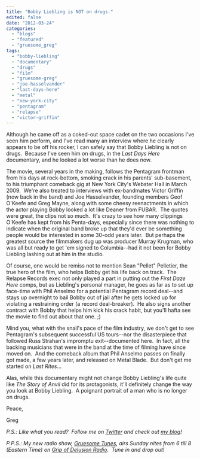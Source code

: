 ```yaml
---
title: "Bobby Liebling is NOT on drugs."
edited: false
date: "2012-03-24"
categories:
  - "blogs"
  - "featured"
  - "gruesome_greg"
tags:
  - "bobby-liebling"
  - "documentary"
  - "drugs"
  - "film"
  - "gruesome-greg"
  - "joe-hasselvander"
  - "last-days-here"
  - "metal"
  - "new-york-city"
  - "pentagram"
  - "relapse"
  - "victor-griffin"
---
```


Although he came off as a coked-out space cadet on the two occasions I've seen him perform, and I've read many an interview where he clearly appears to be off his rocker, I can safely say that Bobby Liebling is not on drugs.  Because I've seen him on drugs, in the _Last Days Here_ documentary, and he looked a lot worse than he does now.

The movie, several years in the making, follows the Pentagram frontman from his days at rock-bottom, smoking crack in his parents' sub-basement, to his triumphant comeback gig at New York City's Webster Hall in March 2009.  We're also treated to interviews with ex-bandmates Victor Griffin (now back in the band) and Joe Hasselvander, founding members Geof O'Keefe and Greg Mayne, along with some cheesy reenactments in which the actor playing Bobby looked a lot like Deaner from FUBAR.  The quotes were great, the clips not so much.  It's crazy to see how many clippings O'Keefe has kept from his Penta-days, especially since there was nothing to indicate when the original band broke up that they'd ever be something people would be interested in some 30-odd years later.  But perhaps the greatest source the filmmakers dug up was producer Murray Krugman, who was all but ready to get 'em signed to Columbia--had it not been for Bobby Liebling lashing out at him in the studio.

Of course, one would be remiss not to mention Sean "Pellet" Pelletier, the true hero of the film, who helps Bobby get his life back on track.  The Relapse Records exec not only played a part in putting out the _First Daze Here_ comps, but as Liebling's personal manager, he goes as far as to set up face-time with Phil Anselmo for a potential Pentagram record deal--and stays up overnight to bail Bobby out of jail after he gets locked up for violating a restraining order (a record deal-breaker).  He also signs another contract with Bobby that helps him kick his crack habit, but you'll hafta see the movie to find out about that one. ;)

Mind you, what with the snail's pace of the film industry, we don't get to see Pentagram's subsequent successful US tours--nor the disasterpiece that followed Russ Strahan's impromptu exit--documented here.  In fact, all the backing musicians that were in the band at the time of filming have since moved on.  And the comeback album that Phil Anselmo passes on finally got made, a few years later, and released on Metal Blade.  But don't get me started on _Last Rites_...

Alas, while this documentary might not change Bobby Liebling's life quite like _The Story of Anvil_ did for its protagonists, it'll definitely change the way you look at Bobby Liebling.  A poignant portrait of a man who is no longer on drugs.

Peace,

Greg

_P.S.: Like what you read?  Follow me on [Twitter](http://twitter.com/gruesomeviews) and check out [my blog](http://gruesomeviews.com/)!_

_P.P.S.: My new radio show, [Gruesome Tunes](http://gruesomeviews.com/category/music/gruesome-tunes/), airs Sunday nites from 6 till 8 (Eastern Time) on [Grip of Delusion Radio](http://www.steamingheathen.com/delusion/).  Tune in and drop out!_

